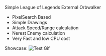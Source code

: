 Simple League of Legends External Orbwalker

- PixelSearch Based
- Simple Drawings
- Attack Speed/Range calculation
- Nerest Enemy calculation
- Very Fast and low CPU cost

Showcase:
![Test Gif](https://github.com/sajmonekk191/MagicOrbwalker/blob/main/test.gif)
